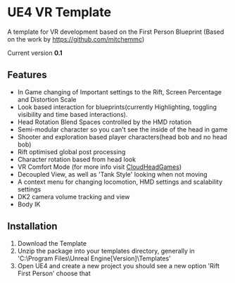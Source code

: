 UE4 VR Template
============================
A template for VR development based on the First Person Blueprint (Based on the work by https://github.com/mitchemmc)

Current version **0.1**

Features
--------
* In Game changing of Important settings to the Rift, Screen Percentage and Distortion Scale
* Look based interaction for blueprints(currently Highlighting, toggling visibility and time based interactions).
* Head Rotation Blend Spaces controlled by the HMD rotation
* Semi-modular character so you can't see the inside of the head in game
* Shooter and exploration based player characters(head bob and no head bob)
* Rift optimised global post processing
* Character rotation based from head look
* VR Comfort Mode (for more info visit [CloudHeadGames](http://www.thegallerygame.com/news.htm))
* Decoupled View, as well as 'Tank Style' looking when not moving
* A context menu for changing locomotion, HMD settings and scalability settings
* DK2 camera volume tracking and view
* Body IK

Installation
------------
1. Download the Template
1. Unzip the package into your templates directory, generally in 'C:\Program Files\Unreal Engine[Version]\Templates'
1. Open UE4 and create a new project you should see a new option 'Rift First Person' choose that
